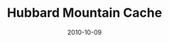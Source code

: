 ---
_schema: default
title: Hubbard Mountain Cache
link: https://www.geocaching.com/geocache/GC2EQD8
owner: Josh391
date: 2010-10-09
log_type: Found it
display_coords: N 41° 30.415' W 075° 36.637'
latitude: '41.506916'
longitude: '-75.610616'
first_stage: false
bogus: false
zhanna_log:  >-
  Hi, Josh391!


  For some reason, Rich and I had never visited Hubbard Mountain before. I had fun driving up Rustic Lane, but we decided to hike the powerline toward the cache rather than drive it. The stunning view provided a colorful backdrop to our cache hunt and sign-in. It was busier on the mountain than I’d expected. During today’s adventures we passed several vehicles, one jogger, and one mountain biker. We’ll be back here for sure. Thanks for a fun cache and an awesome view in a place so close to home and yet completely new to us!
rich_log:  >-
  Howdy, Josh391!


  Zhanna and I hit the trails on Hubbard Mountain this afternoon mainly to take advantage of the gorgeous Fall weather. We parked under a powerline just off the paved, aptly-named Rustic Lane, hiked roughly a mile to the cache site, and found the container without any trouble. It was hidden well enough and in good condition. Since we hadn’t actually anticipated doing any geocaching today, we didn’t have any items with us to trade. We signed the logbook, took nothing, and left nothing. Also, we hung out at the overlook briefly, enjoying the crystal-clear skies, the stiff cool breeze, and the spectacular scenery. Thanks for putting a cache in such a fine location!
post_id: 1631
---